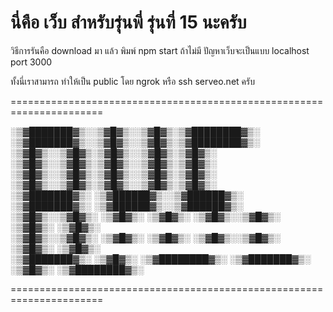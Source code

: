<h1>นี่คือ เว็บ สำหรับรุ่นพี่ รุ่นที่ 15 นะครับ</h1>
<p>วิธีการรันคือ download มา แล้ว พิมพ์ npm start ถ้าไม่มี ปัญหาเว็บจะเป็นแบบ localhost port 3000</p>
<p>ทั้งนี่เราสามารถ ทำให้เป็น public โดย ngrok หรือ ssh serveo.net ครับ</p>
======================================================================

░▒▓███████▓▒░░▒▓█▓▒░░▒▓█▓▒░▒▓████████▓▒░      ░▒▓███████▓▒░░▒▓█▓▒░░▒▓█▓▒░▒▓████████▓▒░      
░▒▓█▓▒░░▒▓█▓▒░▒▓█▓▒░░▒▓█▓▒░▒▓█▓▒░             ░▒▓█▓▒░░▒▓█▓▒░▒▓█▓▒░░▒▓█▓▒░▒▓█▓▒░             
░▒▓█▓▒░░▒▓█▓▒░▒▓█▓▒░░▒▓█▓▒░▒▓█▓▒░             ░▒▓█▓▒░░▒▓█▓▒░▒▓█▓▒░░▒▓█▓▒░▒▓█▓▒░             
░▒▓███████▓▒░ ░▒▓██████▓▒░░▒▓██████▓▒░        ░▒▓███████▓▒░ ░▒▓██████▓▒░░▒▓██████▓▒░        
░▒▓█▓▒░░▒▓█▓▒░  ░▒▓█▓▒░   ░▒▓█▓▒░             ░▒▓█▓▒░░▒▓█▓▒░  ░▒▓█▓▒░   ░▒▓█▓▒░             
░▒▓█▓▒░░▒▓█▓▒░  ░▒▓█▓▒░   ░▒▓█▓▒░             ░▒▓█▓▒░░▒▓█▓▒░  ░▒▓█▓▒░   ░▒▓█▓▒░             
░▒▓███████▓▒░   ░▒▓█▓▒░   ░▒▓████████▓▒░      ░▒▓███████▓▒░   ░▒▓█▓▒░   ░▒▓████████▓▒░      
                                                                                            
                                                                                            

======================================================================
                                                          
